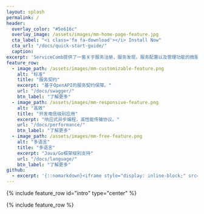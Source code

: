 ```yaml
---
layout: splash
permalink: /
header:
  overlay_color: "#5e616c"
  overlay_image: /assets/images/mm-home-page-feature.jpg
  cta_label: "<i class='fa fa-download'></i> Install Now"
  cta_url: "/docs/quick-start-guide/"
  caption:
excerpt: 'ServiceComb提供了一套关于服务注册，服务发现，服务配置以及管理功能的微服务框架<br /> <small><a href="https://github.com/ServiceComb/java-chassis/releases/tag/0.1.0-m1">最新发布版 v0.1.0-m1</a></small><br /><br /> {::nomarkdown}<iframe style="display: inline-block;" src="https://ghbtns.com/github-btn.html?user=ServiceComb&repo=java-chassis&type=star&count=true&size=large" frameborder="0" scrolling="0" width="160px" height="30px"></iframe> <iframe style="display: inline-block;" src="https://ghbtns.com/github-btn.html?user=ServiceComb&repo=java-chassis&type=fork&count=true&size=large" frameborder="0" scrolling="0" width="158px" height="30px"></iframe>{:/nomarkdown}'
feature_row:
  - image_path: /assets/images/mm-customizable-feature.png
    alt: "标准"
    title: "服务契约"
    excerpt: "基于OpenAPI的服务契约保障。"
    url: "/docs/swagger/"
    btn_label: "了解更多"
  - image_path: /assets/images/mm-responsive-feature.png
    alt: "高效"
    title: "开发电信级别应用"
    excerpt: "响应式异步编程，高性能传输协议。"
    url: "/docs/performance/"
    btn_label: "了解更多"
  - image_path: /assets/images/mm-free-feature.png
    alt: "多语言"
    title: "多语言"
    excerpt: "Java/Go框架级别支持"
    url: "/docs/language/"
    btn_label: "了解更多"
github:
  - excerpt: '{::nomarkdown}<iframe style="display: inline-block;" src="https://ghbtns.com/github-btn.html?user=mmistakes&repo=minimal-mistakes&type=star&count=true&size=large" frameborder="0" scrolling="0" width="160px" height="30px"></iframe> <iframe style="display: inline-block;" src="https://ghbtns.com/github-btn.html?user=mmistakes&repo=minimal-mistakes&type=fork&count=true&size=large" frameborder="0" scrolling="0" width="158px" height="30px"></iframe>{:/nomarkdown}'
---
```


{% include feature_row id="intro" type="center" %}

{% include feature_row %}
